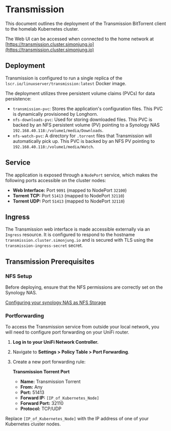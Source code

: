 # Transmission

This document outlines the deployment of the Transmission BitTorrent client to the homelab Kubernetes cluster.

The Web UI can be accessed when connected to the home network at [https://transmission.cluster.simonjung.io](https://transmission.cluster.simonjung.io)

## Deployment

Transmission is configured to run a single replica of the `lscr.io/linuxserver/transmission:latest` Docker image.

The deployment utilizes three persistent volume claims (PVCs) for data persistence:

-   `transmission-pvc`: Stores the application's configuration files. This PVC is dynamically provisioned by Longhorn.
-   `nfs-downloads-pvc`: Used for storing downloaded files. This PVC is backed by an NFS persistent volume (PV) pointing to a Synology NAS `192.168.40.118:/volume1/media/Downloads`.
-   `nfs-watch-pvc`: A directory for `.torrent` files that Transmission will automatically pick up. This PVC is backed by an NFS PV pointing to `192.168.40.118:/volume1/media/Watch`.

## Service

The application is exposed through a `NodePort` service, which makes the following ports accessible on the cluster nodes:

-   **Web Interface:** Port `9091` (mapped to NodePort `32100`)
-   **Torrent TCP:** Port `51413` (mapped to NodePort `32110`)
-   **Torrent UDP:** Port `51413` (mapped to NodePort `32110`)

## Ingress

The Transmission web interface is made accessible externally via an `Ingress` resource. It is configured to respond to the hostname `transmission.cluster.simonjung.io` and is secured with TLS using the `transmission-ingress-secret` secret.

## Transmission Prerequisites

### NFS Setup
Before deploying, ensure that the NFS permissions are correctly set on the Synology NAS.

[Configuring your synology NAS as NFS Storage](https://medium.com/@bastian.ohm/configuring-your-synology-nas-as-nfs-storage-for-kubernetes-cluster-5e668169e5a2)

### Portforwarding

To access the Transmission service from outside your local network, you will need to configure port forwarding on your UniFi router.

1.  **Log in to your UniFi Network Controller.**
2.  Navigate to **Settings > Policy Table > Port Forwarding**.
3.  Create a new port forwarding rule:

    **Transmission Torrent Port**
    -   **Name:** Transmission Torrent
    -   **From:** Any
    -   **Port:** 51413
    -   **Forward IP:** `[IP_of_Kubernetes_Node]`
    -   **Forward Port:** 32110
    -   **Protocol:** TCP/UDP

Replace `[IP_of_Kubernetes_Node]` with the IP address of one of your Kubernetes cluster nodes.
